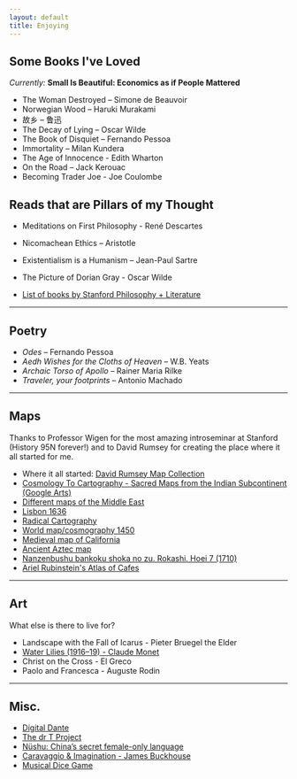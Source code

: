 ```yaml
---
layout: default
title: Enjoying
---
```


## Some Books I've Loved

*Currently:* **Small Is Beautiful: Economics as if People Mattered**

- The Woman Destroyed – Simone de Beauvoir  
- Norwegian Wood – Haruki Murakami  
- 故乡 – 鲁迅  
- The Decay of Lying – Oscar Wilde  
- The Book of Disquiet – Fernando Pessoa  
- Immortality – Milan Kundera  
- The Age of Innocence - Edith Wharton  
- On the Road – Jack Kerouac  
- Becoming Trader Joe - Joe Coulombe  

## Reads that are Pillars of my Thought

- Meditations on First Philosophy - René Descartes  
- Nicomachean Ethics – Aristotle  
- Existentialism is a Humanism – Jean-Paul Sartre  
- The Picture of Dorian Gray - Oscar Wilde  

- [List of books by Stanford Philosophy + Literature](https://philit.stanford.edu/library/foundational-books)

---

## Poetry

- *Odes* – Fernando Pessoa  
- *Aedh Wishes for the Cloths of Heaven* – W.B. Yeats  
- *Archaic Torso of Apollo* – Rainer Maria Rilke  
- *Traveler, your footprints* – Antonio Machado  

---

## Maps

Thanks to Professor Wigen for the most amazing introseminar at Stanford (History 95N forever!) and to David Rumsey for creating the place where it all started for me.

- Where it all started: [David Rumsey Map Collection](https://www.davidrumsey.com/)  
- [Cosmology To Cartography - Sacred Maps from the Indian Subcontinent (Google Arts)](https://artsandculture.google.com/story/cosmology-to-cartography-sacred-maps-from-the-indian-subcontinent-kalakriti-archives/NgXRzO0BWWZ3Jw?hl=en)  
- [Different maps of the Middle East](https://mideast.unc.edu/where/)  
- [Lisbon 1636](https://searchworks.stanford.edu/view/nr407tj3054)  
- [Radical Cartography](http://radicalcartography.net)  
- [World map/cosmography 1450](https://searchworks.stanford.edu/view/11878243)  
- [Medieval map of California](https://www.reddit.com/media?url=https%3A%2F%2Fi.redd.it%2F4jt3bc42574c1.jpg)  
- [Ancient Aztec map](https://searchworks.stanford.edu/view/hq309zy6577)  
- [Nanzenbushu bankoku shoka no zu. Rokashi. Hoei 7 (1710)](https://exhibits.stanford.edu/david-rumsey-map-collection/catalog/dp874jj6432)  
- [Ariel Rubinstein's Atlas of Cafes](https://cafeatlas.org/)  

---

## Art

What else is there to live for?

- Landscape with the Fall of Icarus - Pieter Bruegel the Elder  
- [Water Lilies (1916–19) - Claude Monet](https://www.metmuseum.org/art/collection/search/437137)  
- Christ on the Cross - El Greco  
- Paolo and Francesca - Auguste Rodin  

---

## Misc.

- [Digital Dante](https://digitaldante.columbia.edu/history/)  
- [The dr T Project](https://thedrtproject.blogspot.com/)  
- [Nüshu: China’s secret female-only language](https://www.bbc.com/travel/article/20200930-nshu-chinas-secret-female-only-language)  
- [Caravaggio & Imagination - James Buckhouse](https://jamesbuckhouse.substack.com/p/letter-35)  
- [Musical Dice Game](https://dice.humdrum.org/)  
